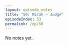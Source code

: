 ```yaml
---
layout: episode_notes
title: "50: Micah — Judge"
episodeIndex: 53
permalink: /ep/50
---
```

No notes yet.
